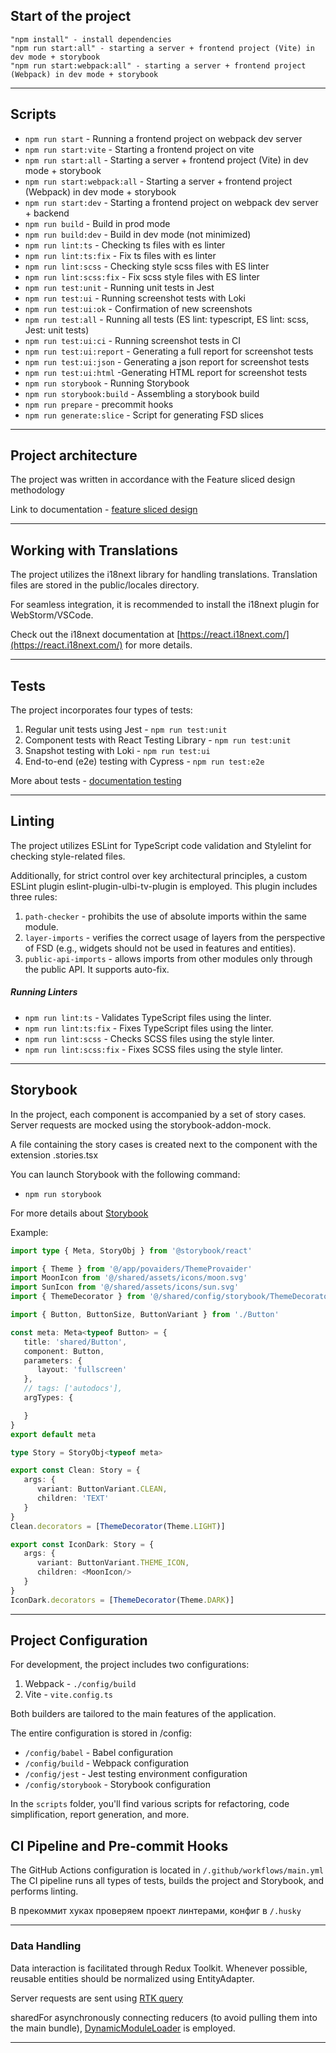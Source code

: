 ## Start of the project

```
"npm install" - install dependencies
"npm run start:all" - starting a server + frontend project (Vite) in dev mode + storybook
"npm run start:webpack:all" - starting a server + frontend project (Webpack) in dev mode + storybook
```

----

## Scripts

- `npm run start` - Running a frontend project on webpack dev server
- `npm run start:vite` - Starting a frontend project on vite
- `npm run start:all` - Starting a server + frontend project (Vite) in dev mode + storybook
- `npm run start:webpack:all` - Starting a server + frontend project (Webpack) in dev mode + storybook
- `npm run start:dev` - Starting a frontend project on webpack dev server + backend
- `npm run build` - Build in prod mode
- `npm run build:dev` - Build in dev mode (not minimized)
- `npm run lint:ts` - Checking ts files with es linter
- `npm run lint:ts:fix` - Fix ts files with es linter
- `npm run lint:scss` - Checking style scss files with  ES linter
- `npm run lint:scss:fix` - Fix scss style files with ES linter
- `npm run test:unit` - Running unit tests in Jest
- `npm run test:ui` - Running screenshot tests with Loki
- `npm run test:ui:ok` - Confirmation of new screenshots
- `npm run test:all` - Running all tests (ES lint: typescript, ES lint: scss, Jest: unit tests)
- `npm run test:ui:ci` - Running screenshot tests in CI
- `npm run test:ui:report` - Generating a full report for screenshot tests
- `npm run test:ui:json` - Generating a json report for screenshot tests
- `npm run test:ui:html` -Generating HTML report for screenshot tests
- `npm run storybook` - Running Storybook
- `npm run storybook:build` - Assembling a storybook build
- `npm run prepare` - precommit hooks
- `npm run generate:slice` - Script for generating FSD slices

----

## Project architecture

The project was written in accordance with the Feature sliced design methodology

Link to documentation - [feature sliced design](https://feature-sliced.design/docs/get-started/tutorial)

----

## Working with Translations

The project utilizes the i18next library for handling translations. Translation files are stored in the public/locales directory.

For seamless integration, it is recommended to install the i18next plugin for WebStorm/VSCode.

Check out the i18next documentation at [https://react.i18next.com/](https://react.i18next.com/) for more details.

----

## Tests

The project incorporates four types of tests:

1) Regular unit tests using Jest - `npm run test:unit`
2) Component tests with React Testing Library - `npm run test:unit`
3) Snapshot testing with Loki - `npm run test:ui`
4) End-to-end (e2e) testing with Cypress - `npm run test:e2e`

More about tests - [documentation testing](/docs/tests.md)

----

## Linting

The project utilizes ESLint for TypeScript code validation and Stylelint for checking style-related files.

Additionally, for strict control over key architectural principles, a custom ESLint plugin eslint-plugin-ulbi-tv-plugin is employed.
This plugin includes three rules:
1) `path-checker` - prohibits the use of absolute imports within the same module.
2) `layer-imports` - verifies the correct usage of layers from the perspective of FSD (e.g., widgets should not be used in features and entities).
3) `public-api-imports` - allows imports from other modules only through the public API. It supports auto-fix.

##### Running Linters
- `npm run lint:ts` - Validates TypeScript files using the linter.
- `npm run lint:ts:fix` -  Fixes TypeScript files using the linter.
- `npm run lint:scss` - Checks SCSS files using the style linter.
- `npm run lint:scss:fix` - Fixes SCSS files using the style linter.

----
## Storybook

In the project, each component is accompanied by a set of story cases.
Server requests are mocked using the storybook-addon-mock.

A file containing the story cases is created next to the component with the extension .stories.tsx

You can launch Storybook with the following command:
- `npm run storybook`

For more details about [Storybook](/docs/storybook.md)

Example:

```typescript jsx
import type { Meta, StoryObj } from '@storybook/react'

import { Theme } from '@/app/povaiders/ThemeProvaider'
import MoonIcon from '@/shared/assets/icons/moon.svg'
import SunIcon from '@/shared/assets/icons/sun.svg'
import { ThemeDecorator } from '@/shared/config/storybook/ThemeDecorator'

import { Button, ButtonSize, ButtonVariant } from './Button'

const meta: Meta<typeof Button> = {
   title: 'shared/Button',
   component: Button,
   parameters: {
      layout: 'fullscreen'
   },
   // tags: ['autodocs'],
   argTypes: {

   }
}
export default meta

type Story = StoryObj<typeof meta>

export const Clean: Story = {
   args: {
      variant: ButtonVariant.CLEAN,
      children: 'TEXT'
   }
}
Clean.decorators = [ThemeDecorator(Theme.LIGHT)]

export const IconDark: Story = {
   args: {
      variant: ButtonVariant.THEME_ICON,
      children: <MoonIcon/>
   }
}
IconDark.decorators = [ThemeDecorator(Theme.DARK)]
```

----

## Project Configuration

For development, the project includes two configurations:
1. Webpack - `./config/build`
2. Vite - `vite.config.ts`

Both builders are tailored to the main features of the application.

The entire configuration is stored in /config:
- `/config/babel` - Babel configuration
- `/config/build` - Webpack configuration
- `/config/jest` - Jest testing environment configuration
- `/config/storybook` - Storybook configuration

In the `scripts` folder, you'll find various scripts for refactoring, code simplification, report generation, and more.

## CI Pipeline and Pre-commit Hooks

The GitHub Actions configuration is located in `/.github/workflows/main.yml` 
The CI pipeline runs all types of tests, builds the project and Storybook, and performs linting.

В прекоммит хуках проверяем проект линтерами, конфиг в `/.husky`

----

### Data Handling

Data interaction is facilitated through Redux Toolkit.
Whenever possible, reusable entities should be normalized using EntityAdapter.

Server requests are sent using [RTK query](/src/shared/api/rtkApi.ts)

sharedFor asynchronously connecting reducers (to avoid pulling them into the main bundle),
[DynamicModuleLoader](/src/shared/lib/components/DynamicModuleLoader/DynamicModuleLoader.tsx) is employed.

----
